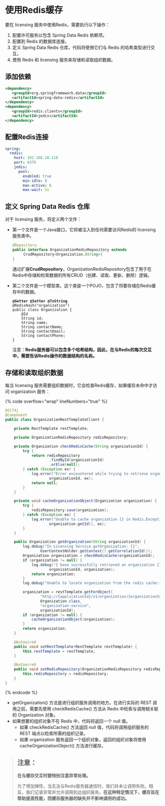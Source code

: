 # 使用Redis缓存

要在 licensing 服务中使用Redis，需要执行以下操作：

1. 配置许可服务以包含 Spring Data Redis 依赖项。
2. 配置到 Redis 的数据库连接。
3. 定义 Spring Data Redis 仓库，代码将使用它们与 Redis 的哈希类型进行交互。
4. 使用 Redis 和 licensing 服务来存储和读取组织数据。

## 添加依赖

```xml
<dependency>
   <groupId>org.springframework.data</groupId>
   <artifactId>spring-data-redis</artifactId>
</dependency>
<dependency>
   <groupId>redis.clients</groupId>
   <artifactId>jedis</artifactId>
</dependency>
```

## 配置Redis连接

```yaml
spring:
  redis:
    host: 192.168.10.110
    port: 6379
    jedis:
      pool:
        enabled: true
        min-idle: 8
        max-active: 8
        max-wait: 5s
```

## 定义 Spring Data Redis 仓库

对于 licensing 服务，将定义两个文件：

*   第一个文件是一个Java接口，它将被注入到任何需要访问Redis的 licensing 服务类中。

    ```java
    @Repository
    public interface OrganizationRedisRepository extends
         CrudRepository<Organization,String>{
    }
    ```

    通过扩展**CrudRepository**，OrganizationRedisRepository包含了用于在Redis中存储和检索数据的所有CRUD（创建、读取、更新、删除）逻辑。
*   第二个文件是一个模型类。这个类是一个POJO，包含了将要存储在Redis缓存中的数据。

    <pre class="language-java"><code class="lang-java"><strong>@Getter @Setter @ToString
    </strong>@RedisHash("organization")   
    public class Organization {
        @Id
        String id;
        String name;
        String contactName;
        String contactEmail;
        String contactPhone;  
    }
    </code></pre>

    注意：**Redis服务器可以包含多个哈希结构，因此，在与Redis的每次交互中，需要告诉Redis操作的数据结构的名称。**

## 存储和读取组织数据

每当 licensing 服务需要组织数据时，它会检查Redis缓存，如果缓存未命中才访问 organization 服务：

{% code overflow="wrap" lineNumbers="true" %}
```java
@Slf4j
@Component
public class OrganizationRestTemplateClient {

    private RestTemplate restTemplate;

    private OrganizationRedisRepository redisRepository;

    private Organization checkRedisCache(String organizationId) {
        try {
            return redisRepository
                    .findById(organizationId)
                    .orElse(null);
        } catch (Exception ex) {
            log.error("Error encountered while trying to retrieve organization{} check Redis Cache. Exception {}",
                    organizationId, ex);
            return null;
        }
    }

    private void cacheOrganizationObject(Organization organization) {
        try {
            redisRepository.save(organization);
        } catch (Exception ex) {
            log.error("Unable to cache organization {} in Redis.Exception {}",
                    organization.getId(), ex);
        }
    }

    public Organization getOrganization(String organizationId) {
        log.debug("In Licensing Service.getOrganization: {}",
                UserContextHolder.getContext().getCorrelationId());
        Organization organization = checkRedisCache(organizationId);
        if (organization != null) {
            log.debug("I have successfully retrieved an organization {} from the redis cache: {}",
                    organizationId, organization);
            return organization;
        }
        log.debug("Unable to locate organization from the redis cache:{}.", organizationId);

        organization = restTemplate.getForObject(
                "http://{applicationId}/v1/organization/{organizationId}",
                Organization.class,
                "organization-service",
                organizationId);
        if (organization != null) {
            cacheOrganizationObject(organization);
        }
        return organization;
    }

    @Autowired
    public void setRestTemplate(RestTemplate restTemplate) {
        this.restTemplate = restTemplate;
    }

    @Autowired
    public void setRedisRepository(OrganizationRedisRepository redisRepository) {
        this.redisRepository = redisRepository;
    }
}
```
{% endcode %}

* getOrganization() 方法是进行组织服务调用的地方。在进行实际的 REST 调用之前，需要先使用 checkRedisCache() 方法从 Redis 中检索与调用相关联的 Organization 对象。
* 如果想要的组织对象不在 Redis 中，代码将返回一个 null 值。
  * 如果 checkRedisCache() 方法返回 null 值，代码将调用组织服务的 REST 端点以检索所需的组织记录。
  * 如果 organization 服务返回一个组织对象，返回的组织对象将使用 cacheOrganizationObject() 方法进行缓存。

> ## 注意：
>
> **在与缓存交互时要特别注意异常处理。**
>
> 为了增加弹性，当无法与Redis服务器通信时，我们并未让调用失败。相反，我们记录异常并允许调用到达组织服务。**在这种特定情况下，缓存旨在帮助提高性能，而缓存服务器的缺失并不影响调用的成功。**
